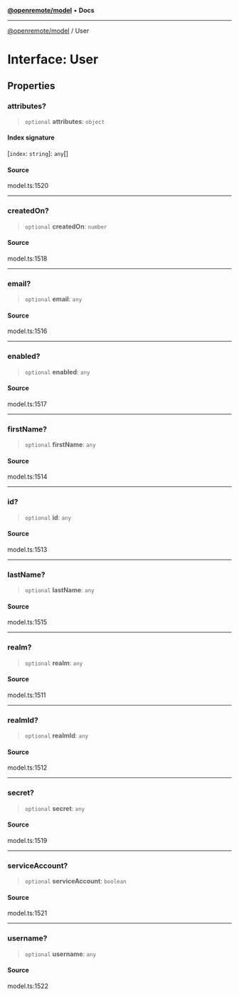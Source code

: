 [**@openremote/model**](../README.md) • **Docs**

***

[@openremote/model](../globals.md) / User

# Interface: User

## Properties

### attributes?

> `optional` **attributes**: `object`

#### Index signature

 \[`index`: `string`\]: `any`[]

#### Source

model.ts:1520

***

### createdOn?

> `optional` **createdOn**: `number`

#### Source

model.ts:1518

***

### email?

> `optional` **email**: `any`

#### Source

model.ts:1516

***

### enabled?

> `optional` **enabled**: `any`

#### Source

model.ts:1517

***

### firstName?

> `optional` **firstName**: `any`

#### Source

model.ts:1514

***

### id?

> `optional` **id**: `any`

#### Source

model.ts:1513

***

### lastName?

> `optional` **lastName**: `any`

#### Source

model.ts:1515

***

### realm?

> `optional` **realm**: `any`

#### Source

model.ts:1511

***

### realmId?

> `optional` **realmId**: `any`

#### Source

model.ts:1512

***

### secret?

> `optional` **secret**: `any`

#### Source

model.ts:1519

***

### serviceAccount?

> `optional` **serviceAccount**: `boolean`

#### Source

model.ts:1521

***

### username?

> `optional` **username**: `any`

#### Source

model.ts:1522
